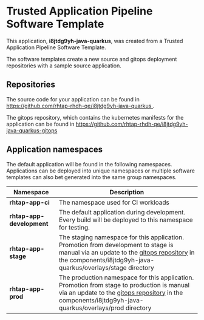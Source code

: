 # Trusted Application Pipeline Software Template

This application, **i8jtdg9yh-java-quarkus**, was created from a Trusted Application Pipeline Software Template.

The software templates create a new source and gitops deployment repositories with a sample source application. 

## Repositories

The source code for your application can be found in [https://github.com/rhtap-rhdh-qe/i8jtdg9yh-java-quarkus ](https://github.com/rhtap-rhdh-qe/i8jtdg9yh-java-quarkus ).
 
The gitops repository, which contains the kubernetes manifests for the application can be found in 
[https://github.com/rhtap-rhdh-qe/i8jtdg9yh-java-quarkus-gitops ](https://github.com/rhtap-rhdh-qe/i8jtdg9yh-java-quarkus-gitops ) 

## Application namespaces 

The default application will be found in the following namespaces. Applications can be deployed into unique namespaces or multiple software templates can also bet generated into the same group namespaces.  

|  Namespace   |  Description   |  
| -------- | -------- |
| **rhtap-app-ci** | The namespace used for CI workloads |
| **rhtap-app-development** | The default application during development. Every build will be deployed to this namespace for testing. |
| **rhtap-app-stage** | The staging namespace for this application. Promotion from development to stage is manual via an update to the [gitops repository](https://github.com/rhtap-rhdh-qe/i8jtdg9yh-java-quarkus-gitops ) in the components/i8jtdg9yh-java-quarkus/overlays/stage directory |
| **rhtap-app-prod** | The production namespace for this application. Promotion from stage to production is manual via an update to the [gitops repository](https://github.com/rhtap-rhdh-qe/i8jtdg9yh-java-quarkus-gitops ) in the components/i8jtdg9yh-java-quarkus/overlays/prod directory |